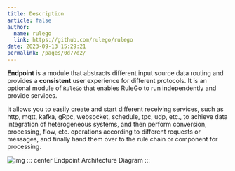 ```yaml
---
title: Description
article: false
author: 
  name: rulego
  link: https://github.com/rulego/rulego
date: 2023-09-13 15:29:21
permalink: /pages/0d77d2/
---
```


**Endpoint** is a module that abstracts different input source data routing and provides a **consistent** user experience for different protocols. It is an optional module of `RuleGo` that enables RuleGo to run independently and provide services.

It allows you to easily create and start different receiving services, such as http, mqtt, kafka, gRpc, websocket, schedule, tpc, udp, etc., to achieve data integration of heterogeneous systems, and then perform conversion, processing, flow, etc. operations according to different requests or messages, and finally hand them over to the rule chain or component for processing.

![img](/img/endpoint.png)
::: center
Endpoint Architecture Diagram
:::